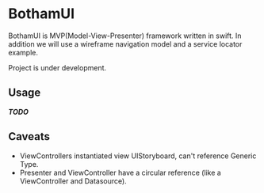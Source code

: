 # BothamUI

BothamUI is MVP(Model-View-Presenter) framework written in swift. In addition we will use a wireframe navigation model and a service locator example.

Project is under development.

## Usage

**_TODO_**

## Caveats

* ViewControllers instantiated view UIStoryboard, can't reference Generic Type.
* Presenter and ViewController have a circular reference (like a ViewController and Datasource).
